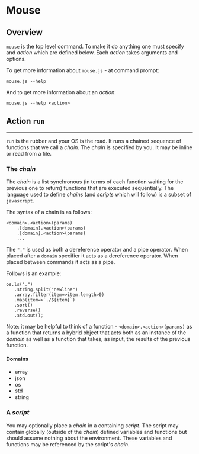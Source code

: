 # Mouse

## Overview

`mouse` is the top level command. To make it do anything one must specify and _action_ which are defined below.  Each _action_ takes arguments and options.  

To get more information about `mouse.js` - at command prompt:

```
mouse.js --help
```

And to get more information about an _action_:
```
mouse.js --help <action>
```

## Action `run` 
---

`run` is the rubber and your OS is the road. It runs a chained sequence of functions that we call a _chain_. The _chain_ is specified by you. It may be inline or read from a file. 

### The _chain_
The _chain_ is a list synchronous (in terms of each function waiting for the previous one to return) functions that are executed sequentially. The language used to define _chains_ (and _scripts_ which will follow) is a subset of `javascript`.  

The syntax of a chain is as follows:
```
<domain>.<action>(params)
	.[domain].<action>(params)
	.[domain].<action>(params)
	...
```

The `"."` is used as both a dereference operator and a pipe operator. When placed after a `domain` specifier it acts as a dereference operator. When placed between commands it acts as a pipe.

Follows is an example:

```
os.ls(".")
   .string.split("newline")
   .array.filter(item=>item.length>0)
   .map(item=>`./${item}`)
   .sort()
   .reverse()
   .std.out();
```

Note: it may be helpful to think of a function - `<domain>.<action>(params)` as a function that returns a hybrid object that acts both as an instance of the _domain_ as well as a function that takes, as input, the results of the previous function.

#### Domains
- array
- json
- os
- std
- string

### A _script_
You may optionally place a _chain_ in a containing _script_. The script may contain globally (outside of the _chain_) defined variables and functions but should assume nothing about the environment.  These variables and functions may be referenced by the script's _chain_.  
